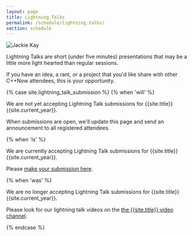 ```yaml
---
layout: page
title: Lightning Talks
permalink: /schedule/lightning.talks/
section: schedule
---
```


![Jackie Kay][speaker]

Lightning Talks are short (under five minutes) presentations that may be a little more light hearted than regular sessions.

If you have an idea, a rant, or a project that you'd like share with other C++Now attendees, this is your opportunity.

{% case site.lightning_talk_submission %}
  {% when 'will' %}

We are not yet accepting Lightning Talk submissions for {{site.title}} {{site.current_year}}.

When submissions are open, we'll update this page and send an announcement to all registered attendees.

  {% when 'is' %}

We are currently accepting Lightning Talk submissions for {{site.title}} {{site.current_year}}.

Please [make your submission here]({{site.lightning_talk_submission_URL}}).

  {% when 'was' %}

We are no longer accepting Lightning Talk submissions for {{site.title}} {{site.current_year}}.

Please look for our lightning talk videos on the [the {{site.title}} video channel]({{site.video_channel}}).

{% endcase %}


[speaker]: {{site.B2_photo}} "Jackie Kay"
